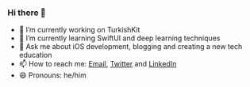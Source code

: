 ### Hi there 👋

- 🔭 I’m currently working on TurkishKit
- 🌱 I’m currently learning SwiftUI and deep learning techniques
- 💬 Ask me about iOS development, blogging and creating a new tech education
- 📫 How to reach me: [Email](mailto:contact.canbalkaya@gmail.com), [Twitter](https://twitter.com/canbalkya) and [LinkedIn](https://www.linkedin.com/in/can-balkaya-8360a0160/)
- 😄 Pronouns: he/him
